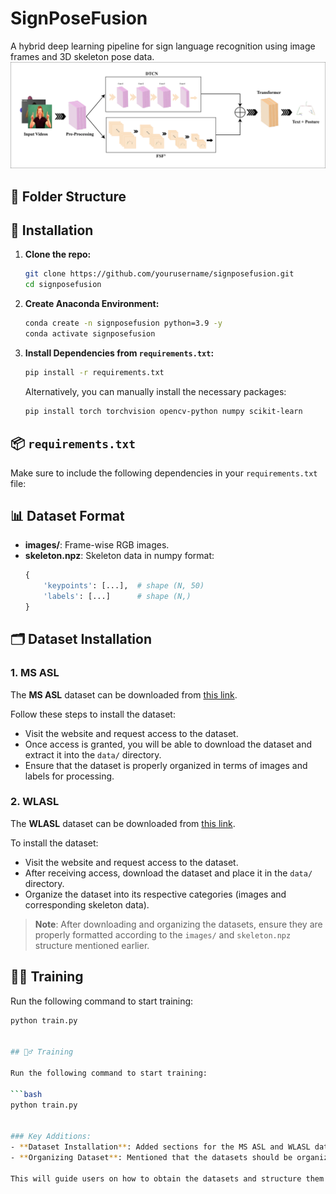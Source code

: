 # SignPoseFusion

A hybrid deep learning pipeline for sign language recognition using image frames and 3D skeleton pose data.
![Project Logo](model.png)
## 📁 Folder Structure




## 🚀 Installation

1. **Clone the repo:**
    ```bash
    git clone https://github.com/yourusername/signposefusion.git
    cd signposefusion
    ```

2. **Create Anaconda Environment:**
    ```bash
    conda create -n signposefusion python=3.9 -y
    conda activate signposefusion
    ```

3. **Install Dependencies from `requirements.txt`:**
    ```bash
    pip install -r requirements.txt
    ```

    Alternatively, you can manually install the necessary packages:
    ```bash
    pip install torch torchvision opencv-python numpy scikit-learn
    ```

## 📦 `requirements.txt`

Make sure to include the following dependencies in your `requirements.txt` file:



## 📊 Dataset Format

- **images/**: Frame-wise RGB images.
- **skeleton.npz**: Skeleton data in numpy format:
    ```python
    {
        'keypoints': [...],  # shape (N, 50)
        'labels': [...]      # shape (N,)
    }
    ```

## 🗂️ Dataset Installation

### 1. MS ASL

The **MS ASL** dataset can be downloaded from [this link](https://www.microsoft.com/en-us/research/project/ms-asl/).

Follow these steps to install the dataset:
- Visit the website and request access to the dataset.
- Once access is granted, you will be able to download the dataset and extract it into the `data/` directory.
- Ensure that the dataset is properly organized in terms of images and labels for processing.

### 2. WLASL

The **WLASL** dataset can be downloaded from [this link](https://dxli94.github.io/WLASL/).

To install the dataset:
- Visit the website and request access to the dataset.
- After receiving access, download the dataset and place it in the `data/` directory.
- Organize the dataset into its respective categories (images and corresponding skeleton data).

> **Note**: After downloading and organizing the datasets, ensure they are properly formatted according to the `images/` and `skeleton.npz` structure mentioned earlier.

## 🏋️‍♂️ Training

Run the following command to start training:

```bash
python train.py


## 🏋️‍♂️ Training

Run the following command to start training:

```bash
python train.py


### Key Additions:
- **Dataset Installation**: Added sections for the MS ASL and WLASL datasets, detailing how to download and install them.
- **Organizing Dataset**: Mentioned that the datasets should be organized into the `data/` directory with the correct structure.
  
This will guide users on how to obtain the datasets and structure them for use in your project. Let me know if you need further adjustments!
